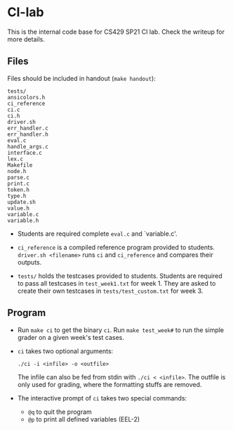 # CI-lab

This is the internal code base for CS429 SP21 CI lab. Check the writeup for more details.

 ## Files
 Files should be included in handout (`make handout`):
 ```
 tests/
 ansicolors.h
 ci_reference
 ci.c
 ci.h
 driver.sh
 err_handler.c
 err_handler.h
 eval.c
 handle_args.c
 interface.c
 lex.c
 Makefile
 node.h
 parse.c
 print.c
 token.h
 type.h
 update.sh
 value.h
 variable.c
 variable.h
 ```
 * Students are required complete `eval.c` and `variable.c'. 

 * `ci_reference` is a compiled reference program provided to students. `driver.sh <filename>` runs `ci` and `ci_reference` and compares their outputs.

 * `tests/` holds the testcases provided to students. Students are required to pass all testcases in `test_week1.txt` for week 1. They are asked to create their own testcases in `tests/test_custom.txt` for week 3. 

## Program
* Run `make ci` to get the binary `ci`. Run `make test_week#` to run the simple grader on a given week's test cases.

* `ci` takes two optional arguments: 
    ```
    ./ci -i <infile> -o <outfile>
    ```
    The infile can also be fed from stdin with `./ci < <infile>`. The outfile is only used for grading, where the formatting stuffs are removed.

* The interactive prompt of `ci` takes two special commands:
    * `@q` to quit the program
    * `@p` to print all defined variables (EEL-2)